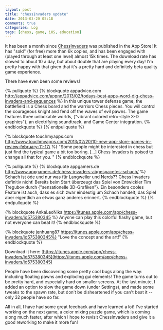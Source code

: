 ```yaml
---
layout: post
title: "chessInvaders update"
date: 2013-03-20 05:18
comments: true
categories: Log 
tags: [chess, game, iOS, education]
---
```


It has been a month since [ChessInvaders](https://itunes.apple.com/app/chess-invaders/id575380345) was published in the App Store!  It has "sold" (for free) more than 6k copies, and has been engaged with (played through at least one level) almost 15k times.  The download rate has slowed to about 10 a day, but about double that are playing every day!  I'm pretty happy with that given that it's a pretty hard and definitely beta quality game experience. 

There have even been some reviews! 

{% pullquote %}
{% blockquote appadvice.com http://appadvice.com/appnn/2013/02/todays-best-apps-word-dig-chess-invaders-and-sequences %}
In this unique tower defense game, the battlefield is a Chess board and the warriors Chess pieces. You will control the courageous knight and fend off the waves of evil pawns. The game features three unlockable worlds, {"vibrant colored retro-style 3-D graphics"}, an electrifying soundtrack, and Game Center integration. 
{% endblockquote %}
{% endpullquote %}

{% blockquote touchmyapps.com http://www.touchmyapps.com/2013/02/20/10-new-app-store-games-in-review-february-11-17/ %}
"Some people might be interested in chess but just find the typical game a bit too boring. […] Chess Invaders is poised to change all that for you. "
{% endblockquote %}

{% pullquote %}
{% blockquote appgamers.de http://www.appgamers.de/chess-invaders-abgespacetes-schach/ %}
Schach ist öde und nur was für Langweiler und Nerds?? Chess Invaders definitiv nicht! Bereits beim Start überzeugt das Spiel von Entwickler Tim Tregubov durch {"sensationelle 3D-Grafiken"}. Ein besonders cooles Feature ist auch, dass es sich zwar eindeutig um Schach handelt, das Spiel aber eigentlich an etwas ganz anderes erinnert.
{% endblockquote %}
{% endpullquote %}

<!--more-->

{% blockquote AnkaLeoNika https://itunes.apple.com/app/chess-invaders/id575380345 %}
Anyone can play this colorful flashy game, but not everyone can beat it!
{% endblockquote %}

{% blockquote jenhuang87 https://itunes.apple.com/app/chess-invaders/id575380345%}
"Love the concept and the art!"
{% endblockquote %} 

Download it here:
[https://itunes.apple.com/app/chess-invaders/id575380345](https://itunes.apple.com/app/chess-invaders/id575380345)

People have been discovering some pretty cool bugs along the way: including floating pawns and exploding gui elements!  The game turns out to be pretty hard, and especially hard on smaller screens.  At the last minute, I added an option to slow the game down (under Settings), and made some tweaks to the spawn rate, but don't be disheartened if you can't beat it -- only 32 people have so far.

All in all, I have had some great feedback and have learned a lot!  I've started working on the next game, a color mixing puzzle game, which is coming along much faster, after which I hope to revisit ChessInvaders and give it a good reworking to make it more fun! 







